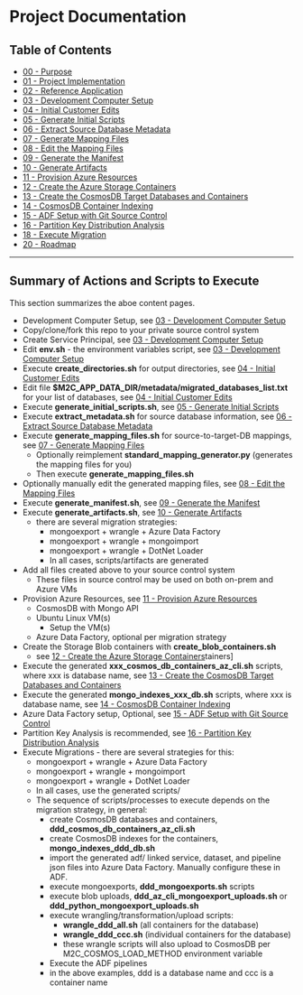 # Project Documentation

## Table of Contents

- [00 - Purpose](00_purpose.md)
- [01 - Project Implementation](01_project_implementation.md)
- [02 - Reference Application](02_reference_application.md)
- [03 - Development Computer Setup](03_development_computer_setup.md)
- [04 - Initial Customer Edits](04_initial_customer_edits.md)
- [05 - Generate Initial Scripts](05_generate_initial_scripts.md)
- [06 - Extract Source Database Metadata](06_extract_source_database_metadata.md)
- [07 - Generate Mapping Files](07_generate_mapping_files.md)
- [08 - Edit the Mapping Files](08_edit_the_mapping_files.md)
- [09 - Generate the Manifest](09_generate_the_manifest.md)
- [10 - Generate Artifacts](10_generate_artifacts.md)
- [11 - Provision Azure Resources](11_provision_azure_resources.md)
- [12 - Create the Azure Storage Containers](12_create_the_azure_storage_containers.md)
- [13 - Create the CosmosDB Target Databases and Containers](13_create_the_cosmosdb_target_databases_and_containers.md)
- [14 - CosmosDB Container Indexing](14_cosmosdb_container_indexing.md)
- [15 - ADF Setup with Git Source Control](15_adf_setup_with_git_source_control.md)
- [16 - Partition Key Distribution Analysis](16_pk_distribution.md)
- [18 - Execute Migration](18_execute_migration.md)
- [20 - Roadmap](20_roadmap.md)

---

## Summary of Actions and Scripts to Execute

This section summarizes the aboe content pages.

- Development Computer Setup, see [03 - Development Computer Setup](03_development_computer_setup.md)
- Copy/clone/fork this repo to your private source control system
- Create Service Principal, see [03 - Development Computer Setup](03_development_computer_setup.md)
- Edit **env.sh** - the environment variables script, see [03 - Development Computer Setup](03_development_computer_setup.md)
- Execute **create_directories.sh** for output directories, see [04 - Initial Customer Edits](04_initial_customer_edits.md)
- Edit file **$M2C_APP_DATA_DIR/metadata/migrated_databases_list.txt** for your list of databases, see [04 - Initial Customer Edits](04_initial_customer_edits.md)
- Execute **generate_initial_scripts.sh**, see [05 - Generate Initial Scripts](05_generate_initial_scripts.md)
- Execute **extract_metadata.sh** for source database information, see [06 - Extract Source Database Metadata](06_extract_source_database_metadata.md)
- Execute **generate_mapping_files.sh** for source-to-target-DB mappings, see [07 - Generate Mapping Files](07_generate_mapping_files.md)
  - Optionally reimplement **standard_mapping_generator.py** (generates the mapping files for you)
  - Then execute **generate_mapping_files.sh**
- Optionally manually edit the generated mapping files, see [08 - Edit the Mapping Files](08_edit_the_mapping_files.md)
- Execute **generate_manifest.sh**, see [09 - Generate the Manifest](09_generate_the_manifest.md)
- Execute **generate_artifacts.sh**, see [10 - Generate Artifacts](10_generate_artifacts.md)
  - there are several migration strategies:
    - mongoexport + wrangle + Azure Data Factory
    - mongoexport + wrangle + mongoimport
    - mongoexport + wrangle + DotNet Loader
    - In all cases, scripts/artifacts are generated 
- Add all files created above to your source control system 
  - These files in source control may be used on both on-prem and Azure VMs
- Provision Azure Resources, see [11 - Provision Azure Resources](11_provision_azure_resources.md)
  - CosmosDB with Mongo API
  - Ubuntu Linux VM(s)
    - Setup the VM(s)
  - Azure Data Factory, optional per migration strategy 
- Create the Storage Blob containers with **create_blob_containers.sh**
  - see [12 - Create the Azure Storage Containers](12_create_the_azure_storage_containers.md)tainers]
- Execute the generated **xxx_cosmos_db_containers_az_cli.sh** scripts, where xxx is database name, see [13 - Create the CosmosDB Target Databases and Containers](13_create_the_cosmosdb_target_databases_and_containers.md)
- Execute the generated **mongo_indexes_xxx_db.sh** scripts, where xxx is database name, see [14 - CosmosDB Container Indexing](14_cosmosdb_container_indexing.md)
- Azure Data Factory setup, Optional, see [15 - ADF Setup with Git Source Control](15_adf_setup_with_git_source_control.md)
- Partition Key Analysis is recommended, see [16 - Partition Key Distribution Analysis](16_pk_distribution.md)
- Execute Migrations - there are several strategies for this:
  - mongoexport + wrangle + Azure Data Factory
  - mongoexport + wrangle + mongoimport
  - mongoexport + wrangle + DotNet Loader
  - In all cases, use the generated scripts/
  - The sequence of scripts/processes to execute depends on the migration strategy, in general:
    - create CosmosDB databases and containers, **ddd_cosmos_db_containers_az_cli.sh**
    - create CosmosDB indexes for the containers, **mongo_indexes_ddd_db.sh**
    - import the generated adf/ linked service, dataset, and pipeline json files into Azure Data Factory.  Manually configure these in ADF.
    - execute mongoexports, **ddd_mongoexports.sh** scripts
    - execute blob uploads, **ddd_az_cli_mongoexport_uploads.sh** or **ddd_python_mongoexport_uploads.sh**
    - execute wrangling/transformation/upload scripts:
      - **wrangle_ddd_all.sh** (all containers for the database)
      - **wrangle_ddd_ccc.sh** (individual containers for the database)
      - these wrangle scripts will also upload to CosmosDB per M2C_COSMOS_LOAD_METHOD environment variable
    - Execute the ADF pipelines
    - in the above examples, ddd is a database name and ccc is a container name

